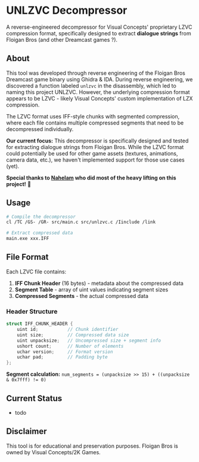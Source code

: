 # UNLZVC Decompressor

A reverse-engineered decompressor for Visual Concepts' proprietary LZVC compression format, specifically designed to extract **dialogue strings** from Floigan Bros (and other Dreamcast games ?).

## About

This tool was developed through reverse engineering of the Floigan Bros Dreamcast game binary using Ghidra & IDA. During reverse engineering, we discovered a function labeled `unlzvc` in the disassembly, which led to naming this project UNLZVC. However, the underlying compression format appears to be LZVC - likely Visual Concepts' custom implementation of LZX compression.

The LZVC format uses IFF-style chunks with segmented compression, where each file contains multiple compressed segments that need to be decompressed individually.

**Our current focus:** This decompressor is specifically designed and tested for extracting dialogue strings from Floigan Bros. While the LZVC format could potentially be used for other game assets (textures, animations, camera data, etc.), we haven't implemented support for those use cases (yet).

**Special thanks to [Nahelam](https://github.com/Nahelam) who did most of the heavy lifting on this project!** 🙏

## Usage

```bash
# Compile the decompressor
cl /TC /GS- /GR- src/main.c src/unlzvc.c /Iinclude /link

# Extract compressed data
main.exe xxx.IFF
```

## File Format

Each LZVC file contains:
1. **IFF Chunk Header** (16 bytes) - metadata about the compressed data
2. **Segment Table** - array of uint values indicating segment sizes  
3. **Compressed Segments** - the actual compressed data

### Header Structure

```c
struct IFF_CHUNK_HEADER {
    uint id;           // Chunk identifier
    uint size;         // Compressed data size
    uint unpacksize;   // Uncompressed size + segment info
    ushort count;      // Number of elements
    uchar version;     // Format version
    uchar pad;         // Padding byte
};
```

**Segment calculation:** `num_segments = (unpacksize >> 15) + ((unpacksize & 0x7fff) != 0)`

## Current Status

- todo

## Disclaimer

This tool is for educational and preservation purposes. Floigan Bros is owned by Visual Concepts/2K Games.

